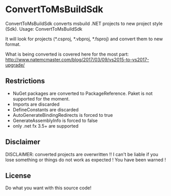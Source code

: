 # ConvertToMsBuildSdk
ConvertToMsBuildSdk converts msbuild .NET projects to new project style (Sdk).
Usage:
  ConvertToMsBuildSdk <folder>

It will look for projects (*.csproj, *.vbproj, *.fsproj) and convert them to new format.

What is being converted is covered here for the most part:
http://www.natemcmaster.com/blog/2017/03/09/vs2015-to-vs2017-upgrade/

## Restrictions
* NuGet packages are converted to PackageReference. Paket is not supported for the moment.
* Imports are discarded
* DefineConstants are discarded
* AutoGenerateBindingRedirects is forced to true
* GenerateAssemblyInfo is forced to false
* only .net fx 3.5+ are supported

## Disclaimer
DISCLAIMER: converted projects are overwritten !!
I can't be liable if you lose something or things do not work as expected !
You have been warned !

## License
Do what you want with this source code!
